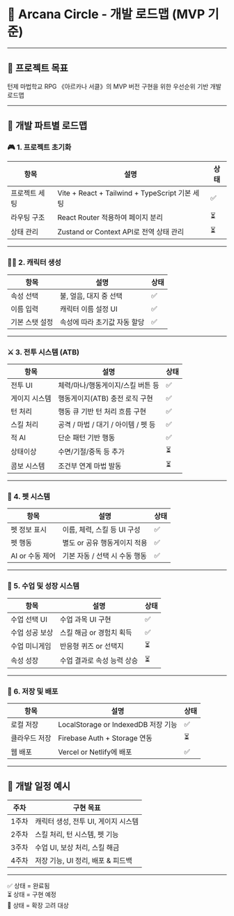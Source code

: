 # 🚀 Arcana Circle - 개발 로드맵 (MVP 기준)

---

## 📌 프로젝트 목표

턴제 마법학교 RPG 《아르카나 서클》의 MVP 버전 구현을 위한 우선순위 기반 개발 로드맵

---

## 📁 개발 파트별 로드맵

### 🎮 1. 프로젝트 초기화

| 항목 | 설명 | 상태 |
|------|------|------|
| 프로젝트 세팅 | Vite + React + Tailwind + TypeScript 기본 세팅 | ✅  
| 라우팅 구조 | React Router 적용하여 페이지 분리 | ⏳  
| 상태 관리 | Zustand or Context API로 전역 상태 관리 | ⏳  

---

### 🧑‍🎓 2. 캐릭터 생성

| 항목 | 설명 | 상태 |
|------|------|------|
| 속성 선택 | 불, 얼음, 대지 중 선택 | ✅  
| 이름 입력 | 캐릭터 이름 설정 UI | ✅  
| 기본 스탯 설정 | 속성에 따라 초기값 자동 할당 | ✅  

---

### ⚔️ 3. 전투 시스템 (ATB)

| 항목 | 설명 | 상태 |
|------|------|------|
| 전투 UI | 체력/마나/행동게이지/스킬 버튼 등 | ✅  
| 게이지 시스템 | 행동게이지(ATB) 충전 로직 구현 | ✅  
| 턴 처리 | 행동 큐 기반 턴 처리 흐름 구현 | ✅  
| 스킬 처리 | 공격 / 마법 / 대기 / 아이템 / 펫 등 | ✅  
| 적 AI | 단순 패턴 기반 행동 | ✅  
| 상태이상 | 수면/기절/중독 등 추가 | ⏳  
| 콤보 시스템 | 조건부 연계 마법 발동 | ⏳  

---

### 🐾 4. 펫 시스템

| 항목 | 설명 | 상태 |
|------|------|------|
| 펫 정보 표시 | 이름, 체력, 스킬 등 UI 구성 | ✅  
| 펫 행동 | 별도 or 공유 행동게이지 적용 | ✅  
| AI or 수동 제어 | 기본 자동 / 선택 시 수동 행동 | ✅  

---

### 🏫 5. 수업 및 성장 시스템

| 항목 | 설명 | 상태 |
|------|------|------|
| 수업 선택 UI | 수업 과목 UI 구현 | ✅  
| 수업 성공 보상 | 스킬 해금 or 경험치 획득 | ✅  
| 수업 미니게임 | 반응형 퀴즈 or 선택지 | ⏳  
| 속성 성장 | 수업 결과로 속성 능력 상승 | ⏳  

---

### 💾 6. 저장 및 배포

| 항목 | 설명 | 상태 |
|------|------|------|
| 로컬 저장 | LocalStorage or IndexedDB 저장 기능 | ✅  
| 클라우드 저장 | Firebase Auth + Storage 연동 | ⏳  
| 웹 배포 | Vercel or Netlify에 배포 | ✅  

---

## 📅 개발 일정 예시

| 주차 | 구현 목표 |
|------|-----------|
| 1주차 | 캐릭터 생성, 전투 UI, 게이지 시스템 |
| 2주차 | 스킬 처리, 턴 시스템, 펫 기능 |
| 3주차 | 수업 UI, 보상 처리, 스킬 해금 |
| 4주차 | 저장 기능, UI 정리, 배포 & 피드백

---

✅ 상태 = 완료됨  
⏳ 상태 = 구현 예정  
🔁 상태 = 확장 고려 대상

